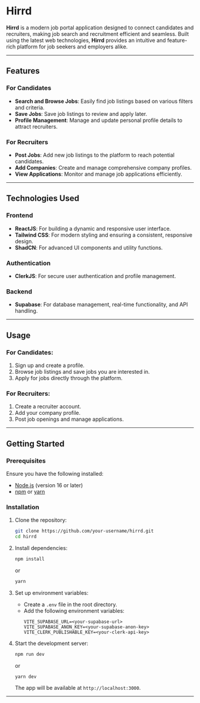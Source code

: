 # Hirrd

**Hirrd** is a modern job portal application designed to connect candidates and recruiters, making job search and recruitment efficient and seamless. Built using the latest web technologies, **Hirrd** provides an intuitive and feature-rich platform for job seekers and employers alike.

---

## **Features**

### **For Candidates**
- **Search and Browse Jobs**: Easily find job listings based on various filters and criteria.
- **Save Jobs**: Save job listings to review and apply later.
- **Profile Management**: Manage and update personal profile details to attract recruiters.

### **For Recruiters**
- **Post Jobs**: Add new job listings to the platform to reach potential candidates.
- **Add Companies**: Create and manage comprehensive company profiles.
- **View Applications**: Monitor and manage job applications efficiently.

---

## **Technologies Used**

### **Frontend**
- **ReactJS**: For building a dynamic and responsive user interface.
- **Tailwind CSS**: For modern styling and ensuring a consistent, responsive design.
- **ShadCN**: For advanced UI components and utility functions.

### **Authentication**
- **ClerkJS**: For secure user authentication and profile management.

### **Backend**
- **Supabase**: For database management, real-time functionality, and API handling.

---

## **Usage**

### For Candidates:
1. Sign up and create a profile.
2. Browse job listings and save jobs you are interested in.
3. Apply for jobs directly through the platform.

### For Recruiters:
1. Create a recruiter account.
2. Add your company profile.
3. Post job openings and manage applications.

---

## **Getting Started**

### **Prerequisites**
Ensure you have the following installed:
- [Node.js](https://nodejs.org/) (version 16 or later)
- [npm](https://www.npmjs.com/) or [yarn](https://yarnpkg.com/)

### **Installation**

1. Clone the repository:
   ```bash
   git clone https://github.com/your-username/hirrd.git
   cd hirrd
   ```

2. Install dependencies:
   ```bash
   npm install
   ```
   or
   ```bash
   yarn
   ```

3. Set up environment variables:
   - Create a `.env` file in the root directory.
   - Add the following environment variables:
     ```env
     VITE_SUPABASE_URL=<your-supabase-url>
     VITE_SUPABASE_ANON_KEY=<your-supabase-anon-key>
     VITE_CLERK_PUBLISHABLE_KEY=<your-clerk-api-key>
     ```

4. Start the development server:
   ```bash
   npm run dev
   ```
   or
   ```bash
   yarn dev
   ```

   The app will be available at `http://localhost:3000`.

---
